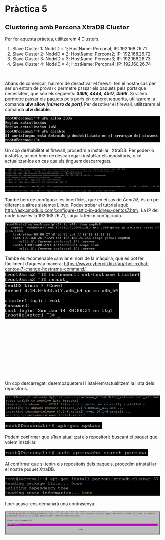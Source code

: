 # Pràctica 5

## Clustering amb Percona XtraDB Cluster


Per fer aquesta pràctca, utilitzarem 4 Clusters.

1. Slave Cluster 1: NodeID = 1; HostName: Percona1; IP: 192.168.26.71
2. Slave Cluster 2: NodeID = 2; HostName: Percona2; IP: 192.168.26.72
3. Slave Cluster 3: NodeID = 3; HostName: Percona3; IP: 192.168.26.73
4. Slave Cluster 4: NodeID = 4; HostName: Percona4; IP: 192.168.26.74

</br>

Abans de començar, haurem de desactivar el firewall (en el nostre cas per ser un entorn de prova) o permetre passar els paquets pels ports que necessitem, que són els següents: <b><i>3306, 4444, 4567, 4568</i></b>. Si volem permetre passar els paquets pels ports en concret requerits, utilitzarem la comanda <b>ufw allow <i>[número de port]</i></b>. Per desctivar el firewall, utilitzarem al comanda <b>ufw disable</b>. </br>

![*_XtraDB](img/0_XtraDB.png) </br>

Un cop deshabilitat el firewall, procedim a instal·lar l'XtraDB. Per poder-lo instal·lar, primer hem de descarregar i instal·lar els repositoris, o bé actualitzar-los en cas que els tinguem descarregats. </br>

![*_XtraDB](img/1_XtraDB.png) </br>

També hem de configurar les interfícies, que en el cas de CentOS, és un pèl diferent a altres sistemes Linux. Podeu trobar el tutorial aquí: http://ask.xmodulo.com/configure-static-ip-address-centos7.html. La IP del node base és la 192.168.26.71, i aquí la tenim configurada. </br>

![*_XtraDB](img/8_XtraDB.png) </br>

També és recomenable canviar el nom de la màquina, que es pot fer fàcilment d'aquesta manera: https://www.cyberciti.biz/faq/rhel-redhat-centos-7-change-hostname-command/. </br> ![*_XtraDB](img/9_XtraDB.png) </br> ![*_XtraDB](img/10_XtraDB.png) </br> 



</br>
</br>
</br>
</br>
</br>
</br>
</br>
</br>
</br>
</br>

Un cop descarregat, desempaquetem i l'istal·lem/actualitzem la llista dels repositoris. </br>

![*_XtraDB](img/2_XtraDB.png) </br>

![*_XtraDB](img/3_XtraDB.png) </br>

Podem confirmar que s'han atualitzat els repositoris buscant el paquet que volem instal·lar. </br>

![*_XtraDB](img/4_XtraDB.png) </br>

Al confirmar que si tenim els repositoris dels paquets, procedim a instal·lar el nostre paquet XtraDB. </br>

![*_XtraDB](img/5_XtraDB.png) </br>

I per acavar ens demanarà una contrasenya. </br>

![*_XtraDB](img/6_XtraDB.png) </br>
